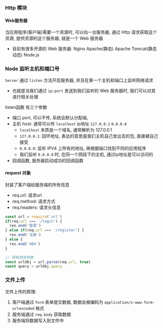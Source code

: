 ### Http 模块


#### Web服务器

当应用程序(客户端)需要一个资源时, 可以向一台服务器, 通过 Http 请求获取这个资源, 提供资源的这个服务器, 就是一个 Web 服务器

- 目前有很多开源的 Web 服务器: Nginx Apache(静态) Apache Tomcat(静态 动态) Node.js


### Node 监听主机和端口号

`Server` 通过 `listen` 方法开启服务器, 并且在某一个主机和端口上监听网络请求
  - 也就是当我们通过 `ip:port` 发送到我们监听的 Web 服务器时, 我们可以对其进行相关处理

listen函数 有三个参数
  - 端口 port, 可以不传, 系统会默认分配端,
  - 主机 host: 通常可以传 `localhost`  ip地址 `127.0.0.1` `0.0.0.0`
    - `localhost` 本质是一个域名, 通常解析为 127.0.0.1
    - `127.0.0.1`: 回环地址, 表达的意思是我们主机自己发出去的包, 直接被自己接受
    - `0.0.0.0`: 监听 IPV4 上所有的地址, 再根据端口找到不同的应用程序
    - 我们监听 `0.0.0.0` 时, 在同一个网段下的主机, 通过ip地址是可以访问的
  - 回调函数, 服务器启动成功的回调函数

#### request 对象

封装了客户端给服务端的所有信息

- req.url: 请求url
- req.method: 请求方式
- req.headers: 请求头信息

```js
const url = require('url')
if(req.url === '/login') {
  res.end('登录')
} else if(req.url === '/register') {
  res.end('注册')
} else {
  res.end('404')
}

// 获取请求参数
const urlObj = url.parse(req.url, true)
const query = urlObj.query
```




### 文件上传

文件上传的原理: 

1. 客户端通过 `form` 表单提交数据, 数据会被编码为 `application/x-www-form-urlencoded` 格式
2. 服务端通过 `req.body` 获取数据
3. 服务端将数据写入到文件中
